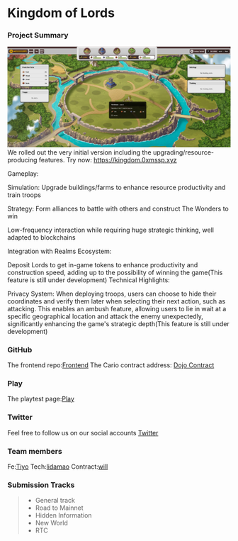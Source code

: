 # Kingdom of Lords

### Project Summary
![Cover](./images/1.jpg)
We rolled out the very initial version including the upgrading/resource-producing features. Try now: https://kingdom.0xmssp.xyz

Gameplay:

Simulation: Upgrade buildings/farms to enhance resource productivity and train troops

Strategy: Form alliances to battle with others and construct The Wonders to win

Low-frequency interaction while requiring huge strategic thinking, well adapted to blockchains

Integration with Realms Ecosystem:

Deposit Lords to get in-game tokens to enhance productivity and construction speed, adding up to the possibility of winning the game(This feature is still under development)
Technical Highlights:

Privacy System: When deploying troops, users can choose to hide their coordinates and verify them later when selecting their next action, such as attacking. This enables an ambush feature, allowing users to lie in wait at a specific geographical location and attack the enemy unexpectedly, significantly enhancing the game's strategic depth(This feature is still under development)

### GitHub
The frontend repo:[Frontend](https://github.com/Mississippi-Labs/kingdom_and_lord_fe)
The Cario contract address: [Dojo Contract](https://github.com/Mississippi-Labs/kingdom_and_lord)

### Play
The playtest page:[Play](https://kingdom.0xmssp.xyz/)


### Twitter
Feel free to follow us on our social accounts
[Twitter](https://twitter.com/0xMississippi)

### Team members
Fe:[Tiyo](https://github.com/TiyoSheng)
Tech:[lidamao](https://github.com/LidamaoHub)
Contract:[will](https://github.com/zsluedem)

### Submission Tracks
> - General track
> - Road to Mainnet 
> - Hidden Information
> - New World
> - RTC
